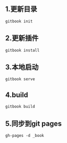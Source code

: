## 1.更新目录
```
gitbook init
```

## 2.更新插件
```
gitbook install
```

## 3.本地启动
```
gitbook serve
```

## 4.build
```
gitbook build
```

## 5.同步到git pages
```
gh-pages -d _book
```